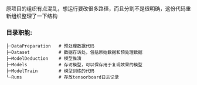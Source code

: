 原项目的组织有点混乱，想运行要改很多路径，而且分割不是很明确，这份代码重新组织整理了一下结构

### 目录职能:

```shell
├─DataPreparation	# 预处理数据代码
├─Dataset			# 数据存访处，包括原始数据和预处理数据
├─ModelDeduction	# 模型推演
├─Models			# 存访模型，可以保存用于复现效果的模型
├─ModelTrain		# 模型训练的代码
└─Runs				# 存放tensorboard日志记录
```

